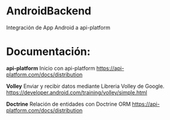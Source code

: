 # AndroidBackend
Integración de App Android a api-platform

# Documentación:

**api-platform**
Inicio con api-platform
https://api-platform.com/docs/distribution

**Volley**
Enviar y recibir datos mediante Libreria Volley de Google.
https://developer.android.com/training/volley/simple.html

**Doctrine**
Relación de entidades con Doctrine ORM
https://api-platform.com/docs/distribution


